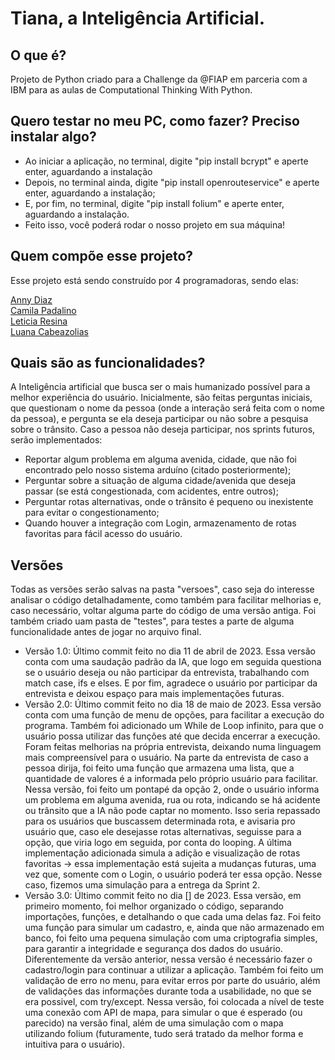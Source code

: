 # Tiana, a Inteligência Artificial.

## O que é?
Projeto de Python criado para a Challenge da @FIAP em parceria com a IBM para as aulas de Computational Thinking With Python.

## Quero testar no meu PC, como fazer? Preciso instalar algo?

- Ao iniciar a aplicação, no terminal, digite "pip install bcrypt" e aperte enter, aguardando a instalação
- Depois, no terminal ainda, digite "pip install openrouteservice" e aperte enter, aguardando a instalação;
- E, por fim, no terminal, digite "pip install folium" e aperte enter, aguardando a instalação.
- Feito isso, você poderá rodar o nosso projeto em sua máquina!

## Quem compõe esse projeto?

Esse projeto está sendo construído por 4 programadoras, sendo elas:

<a href="https://github.com/anny-dias">Anny Diaz</a> <br>
<a href="https://github.com/camilapadalino">Camila Padalino</a> <br>
<a href="https://github.com/letyresina">Leticia Resina</a> <br>
<a href="https://github.com/Luanacabezaolias">Luana Cabeazolias</a> <br>

## Quais são as funcionalidades?

A Inteligência artificial que busca ser o mais humanizado possível para a melhor experiência do usuário. Inicialmente, são feitas perguntas iniciais, que questionam o nome da pessoa (onde a interação será feita com o nome da pessoa), e pergunta se ela deseja participar ou não sobre a pesquisa sobre o trânsito. Caso a pessoa não deseja participar, nos sprints futuros, serão implementados:

<ul>
<li>Reportar algum problema em alguma avenida, cidade, que não foi encontrado pelo nosso sistema arduíno (citado posteriormente);</li>
<li>Perguntar sobre a situação de alguma cidade/avenida que deseja passar (se está congestionada, com acidentes, entre outros);</li>
<li>Perguntar rotas alternativas, onde o trânsito é pequeno ou inexistente para evitar o congestionamento;</li>
<li>Quando houver a integração com Login, armazenamento de rotas favoritas para fácil acesso do usuário.</li>
</ul>

## Versões 
Todas as versões serão salvas na pasta "versoes", caso seja do interesse analisar o código detalhadamente, como também para facilitar melhorias e, caso necessário, voltar alguma parte do código de uma versão antiga.
Foi também criado uam pasta de "testes", para testes a parte de alguma funcionalidade antes de jogar no arquivo final.
<ul>
<li>Versão 1.0: Último commit feito no dia 11 de abril de 2023. Essa versão conta com uma saudação padrão da IA, que logo em seguida questiona se o usuário deseja ou não participar da entrevista, trabalhando com match case, ifs e elses. E por fim, agradece o usuário por participar da entrevista e deixou espaço para mais implementações futuras. </li>

<li>Versão 2.0: Último commit feito no dia 18 de maio de 2023. Essa versão conta com uma função de menu de opções, para facilitar a execução do programa. Também foi adicionado um While de Loop infinito, para que o usuário possa utilizar das funções até que decida encerrar a execução. Foram feitas melhorias na própria entrevista, deixando numa linguagem mais compreensível para o usuário. Na parte da entrevista de caso a pessoa dirija, foi feito uma função que armazena uma lista, que a quantidade de valores é a informada pelo próprio usuário para facilitar. Nessa versão, foi feito um pontapé da opção 2, onde o usuário informa um problema em alguma avenida, rua ou rota, indicando se há acidente ou trânsito que a IA não pode captar no momento. Isso seria repassado para os usuários que buscassem determinada rota, e avisaria pro usuário que, caso ele desejasse rotas alternativas, seguisse para a opção, que viria logo em seguida, por conta do looping. A última implementação adicionada simula a adição e visualização de rotas favoritas -> essa implementação está sujeita a mudanças futuras, uma vez que, somente com o Login, o usuário poderá ter essa opção. Nesse caso, fizemos uma simulação para a entrega da Sprint 2.</li>

<li>Versão 3.0: Último commit feito no dia [] de 2023. Essa versão, em primeiro momento, foi melhor organizado o código, separando importações, funções, e detalhando o que cada uma delas faz. Foi feito uma função para simular um cadastro, e, ainda que não armazenado em banco, foi feito uma pequena simulação com uma criptografia simples, para garantir a integridade e segurança dos dados do usuário. Diferentemente da versão anterior, nessa versão é necessário fazer o cadastro/login para continuar a utilizar a aplicação. Também foi feito um validação de erro no menu, para evitar erros por parte do usuário, além de validações das informações durante toda a usabilidade, no que se era possivel, com try/except. Nessa versão, foi colocada a nível de teste uma conexão com API de mapa, para simular o que é esperado (ou parecido) na versão final, além de uma simulação com o mapa utilizando folium (futuramente, tudo será tratado da melhor forma e intuitiva para o usuário).</li>

</ul>
